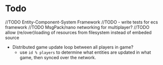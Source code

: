 # Todo

//TODO Entity-Component-System Framework
  //TODO - write tests for ecs framework
//TODO MsgPack/nano networking for multiplayer?
//TODO allow (re/over)loading of resources from filesystem instead of embeded source

- Distributed game update loop between all players in game?
  - use `id % players` to determine what entities are updated in what game, then synced over the network.
